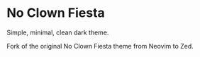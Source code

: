 # No Clown Fiesta

Simple, minimal, clean dark theme.

Fork of the original No Clown Fiesta theme from Neovim to Zed.
